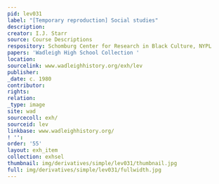 ```yaml
---
pid: lev031
label: "[Temporary reproduction] Social studies"
description:
creator: I.J. Starr
source: Course Descriptions
respository: Schomburg Center for Research in Black Culture, NYPL
papers: 'Wadleigh High School Collection '
location:
sourcelink: www.wadleighhistory.org/exh/lev
publisher:
_date: c. 1980
contributor:
rights:
relation:
_type: image
site: wad
sourcecoll: exh/
sourceid: lev
linkbase: www.wadleighhistory.org/
! '':
order: '55'
layout: exh_item
collection: exhsel
thumbnail: img/derivatives/simple/lev031/thumbnail.jpg
full: img/derivatives/simple/lev031/fullwidth.jpg
---
```

